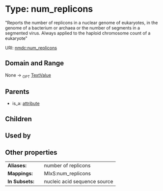 
# Type: num_replicons


"Reports the number of replicons in a nuclear genome of eukaryotes, in the genome of a bacterium or archaea or the number of segments in a segmented virus. Always applied to the haploid chromosome count of a eukaryote"

URI: [nmdc:num_replicons](https://microbiomedata/meta/num_replicons)


## Domain and Range

None ->  <sub>OPT</sub> [TextValue](TextValue.md)

## Parents

 *  is_a: [attribute](attribute.md)

## Children


## Used by


## Other properties

|  |  |  |
| --- | --- | --- |
| **Aliases:** | | number of replicons |
| **Mappings:** | | MIxS:num_replicons |
| **In Subsets:** | | nucleic acid sequence source |

